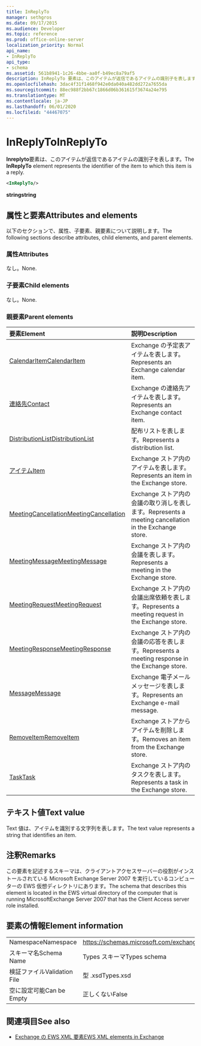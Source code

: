 ```yaml
---
title: InReplyTo
manager: sethgros
ms.date: 09/17/2015
ms.audience: Developer
ms.topic: reference
ms.prod: office-online-server
localization_priority: Normal
api_name:
- InReplyTo
api_type:
- schema
ms.assetid: 561b8941-1c26-4bbe-aa0f-b49ec8a79af5
description: InReplyTo 要素は、このアイテムが返信であるアイテムの識別子を表します。
ms.openlocfilehash: 3dac4f31f1468f942e0da040a482dd272a7655da
ms.sourcegitcommit: 88ec988f2bb67c1866d06b361615f3674a24e795
ms.translationtype: MT
ms.contentlocale: ja-JP
ms.lasthandoff: 06/01/2020
ms.locfileid: "44467075"
---
```

# <a name="inreplyto"></a><span data-ttu-id="f315c-103">InReplyTo</span><span class="sxs-lookup"><span data-stu-id="f315c-103">InReplyTo</span></span>

<span data-ttu-id="f315c-104">**Inreplyto**要素は、このアイテムが返信であるアイテムの識別子を表します。</span><span class="sxs-lookup"><span data-stu-id="f315c-104">The **InReplyTo** element represents the identifier of the item to which this item is a reply.</span></span> 
  
```xml
<InReplyTo/>
```

 <span data-ttu-id="f315c-105">**string**</span><span class="sxs-lookup"><span data-stu-id="f315c-105">**string**</span></span>
## <a name="attributes-and-elements"></a><span data-ttu-id="f315c-106">属性と要素</span><span class="sxs-lookup"><span data-stu-id="f315c-106">Attributes and elements</span></span>

<span data-ttu-id="f315c-107">以下のセクションで、属性、子要素、親要素について説明します。</span><span class="sxs-lookup"><span data-stu-id="f315c-107">The following sections describe attributes, child elements, and parent elements.</span></span>
  
### <a name="attributes"></a><span data-ttu-id="f315c-108">属性</span><span class="sxs-lookup"><span data-stu-id="f315c-108">Attributes</span></span>

<span data-ttu-id="f315c-109">なし。</span><span class="sxs-lookup"><span data-stu-id="f315c-109">None.</span></span>
  
### <a name="child-elements"></a><span data-ttu-id="f315c-110">子要素</span><span class="sxs-lookup"><span data-stu-id="f315c-110">Child elements</span></span>

<span data-ttu-id="f315c-111">なし。</span><span class="sxs-lookup"><span data-stu-id="f315c-111">None.</span></span>
  
### <a name="parent-elements"></a><span data-ttu-id="f315c-112">親要素</span><span class="sxs-lookup"><span data-stu-id="f315c-112">Parent elements</span></span>

|<span data-ttu-id="f315c-113">**要素**</span><span class="sxs-lookup"><span data-stu-id="f315c-113">**Element**</span></span>|<span data-ttu-id="f315c-114">**説明**</span><span class="sxs-lookup"><span data-stu-id="f315c-114">**Description**</span></span>|
|:-----|:-----|
|[<span data-ttu-id="f315c-115">CalendarItem</span><span class="sxs-lookup"><span data-stu-id="f315c-115">CalendarItem</span></span>](calendaritem.md) <br/> |<span data-ttu-id="f315c-116">Exchange の予定表アイテムを表します。</span><span class="sxs-lookup"><span data-stu-id="f315c-116">Represents an Exchange calendar item.</span></span>  <br/> |
|[<span data-ttu-id="f315c-117">連絡先</span><span class="sxs-lookup"><span data-stu-id="f315c-117">Contact</span></span>](contact.md) <br/> |<span data-ttu-id="f315c-118">Exchange の連絡先アイテムを表します。</span><span class="sxs-lookup"><span data-stu-id="f315c-118">Represents an Exchange contact item.</span></span>  <br/> |
|[<span data-ttu-id="f315c-119">DistributionList</span><span class="sxs-lookup"><span data-stu-id="f315c-119">DistributionList</span></span>](distributionlist.md) <br/> |<span data-ttu-id="f315c-120">配布リストを表します。</span><span class="sxs-lookup"><span data-stu-id="f315c-120">Represents a distribution list.</span></span>  <br/> |
|[<span data-ttu-id="f315c-121">アイテム</span><span class="sxs-lookup"><span data-stu-id="f315c-121">Item</span></span>](item.md) <br/> |<span data-ttu-id="f315c-122">Exchange ストア内のアイテムを表します。</span><span class="sxs-lookup"><span data-stu-id="f315c-122">Represents an item in the Exchange store.</span></span>  <br/> |
|[<span data-ttu-id="f315c-123">MeetingCancellation</span><span class="sxs-lookup"><span data-stu-id="f315c-123">MeetingCancellation</span></span>](meetingcancellation.md) <br/> |<span data-ttu-id="f315c-124">Exchange ストア内の会議の取り消しを表します。</span><span class="sxs-lookup"><span data-stu-id="f315c-124">Represents a meeting cancellation in the Exchange store.</span></span>  <br/> |
|[<span data-ttu-id="f315c-125">MeetingMessage</span><span class="sxs-lookup"><span data-stu-id="f315c-125">MeetingMessage</span></span>](meetingmessage.md) <br/> |<span data-ttu-id="f315c-126">Exchange ストア内の会議を表します。</span><span class="sxs-lookup"><span data-stu-id="f315c-126">Represents a meeting in the Exchange store.</span></span>  <br/> |
|[<span data-ttu-id="f315c-127">MeetingRequest</span><span class="sxs-lookup"><span data-stu-id="f315c-127">MeetingRequest</span></span>](meetingrequest.md) <br/> |<span data-ttu-id="f315c-128">Exchange ストア内の会議出席依頼を表します。</span><span class="sxs-lookup"><span data-stu-id="f315c-128">Represents a meeting request in the Exchange store.</span></span>  <br/> |
|[<span data-ttu-id="f315c-129">MeetingResponse</span><span class="sxs-lookup"><span data-stu-id="f315c-129">MeetingResponse</span></span>](meetingresponse.md) <br/> |<span data-ttu-id="f315c-130">Exchange ストア内の会議の応答を表します。</span><span class="sxs-lookup"><span data-stu-id="f315c-130">Represents a meeting response in the Exchange store.</span></span>  <br/> |
|[<span data-ttu-id="f315c-131">Message</span><span class="sxs-lookup"><span data-stu-id="f315c-131">Message</span></span>](message-ex15websvcsotherref.md) <br/> |<span data-ttu-id="f315c-132">Exchange 電子メールメッセージを表します。</span><span class="sxs-lookup"><span data-stu-id="f315c-132">Represents an Exchange e-mail message.</span></span>  <br/> |
|[<span data-ttu-id="f315c-133">RemoveItem</span><span class="sxs-lookup"><span data-stu-id="f315c-133">RemoveItem</span></span>](removeitem.md) <br/> |<span data-ttu-id="f315c-134">Exchange ストアからアイテムを削除します。</span><span class="sxs-lookup"><span data-stu-id="f315c-134">Removes an item from the Exchange store.</span></span>  <br/> |
|[<span data-ttu-id="f315c-135">Task</span><span class="sxs-lookup"><span data-stu-id="f315c-135">Task</span></span>](task.md) <br/> |<span data-ttu-id="f315c-136">Exchange ストア内のタスクを表します。</span><span class="sxs-lookup"><span data-stu-id="f315c-136">Represents a task in the Exchange store.</span></span>  <br/> |
   
## <a name="text-value"></a><span data-ttu-id="f315c-137">テキスト値</span><span class="sxs-lookup"><span data-stu-id="f315c-137">Text value</span></span>

<span data-ttu-id="f315c-138">Text 値は、アイテムを識別する文字列を表します。</span><span class="sxs-lookup"><span data-stu-id="f315c-138">The text value represents a string that identifies an item.</span></span>
  
## <a name="remarks"></a><span data-ttu-id="f315c-139">注釈</span><span class="sxs-lookup"><span data-stu-id="f315c-139">Remarks</span></span>

<span data-ttu-id="f315c-140">この要素を記述するスキーマは、クライアントアクセスサーバーの役割がインストールされている Microsoft Exchange Server 2007 を実行しているコンピューターの EWS 仮想ディレクトリにあります。</span><span class="sxs-lookup"><span data-stu-id="f315c-140">The schema that describes this element is located in the EWS virtual directory of the computer that is running MicrosoftExchange Server 2007 that has the Client Access server role installed.</span></span>
  
## <a name="element-information"></a><span data-ttu-id="f315c-141">要素の情報</span><span class="sxs-lookup"><span data-stu-id="f315c-141">Element information</span></span>

|||
|:-----|:-----|
|<span data-ttu-id="f315c-142">Namespace</span><span class="sxs-lookup"><span data-stu-id="f315c-142">Namespace</span></span>  <br/> |https://schemas.microsoft.com/exchange/services/2006/types  <br/> |
|<span data-ttu-id="f315c-143">スキーマ名</span><span class="sxs-lookup"><span data-stu-id="f315c-143">Schema Name</span></span>  <br/> |<span data-ttu-id="f315c-144">Types スキーマ</span><span class="sxs-lookup"><span data-stu-id="f315c-144">Types schema</span></span>  <br/> |
|<span data-ttu-id="f315c-145">検証ファイル</span><span class="sxs-lookup"><span data-stu-id="f315c-145">Validation File</span></span>  <br/> |<span data-ttu-id="f315c-146">型 .xsd</span><span class="sxs-lookup"><span data-stu-id="f315c-146">Types.xsd</span></span>  <br/> |
|<span data-ttu-id="f315c-147">空に設定可能</span><span class="sxs-lookup"><span data-stu-id="f315c-147">Can be Empty</span></span>  <br/> |<span data-ttu-id="f315c-148">正しくない</span><span class="sxs-lookup"><span data-stu-id="f315c-148">False</span></span>  <br/> |
   
## <a name="see-also"></a><span data-ttu-id="f315c-149">関連項目</span><span class="sxs-lookup"><span data-stu-id="f315c-149">See also</span></span>



- [<span data-ttu-id="f315c-150">Exchange の EWS XML 要素</span><span class="sxs-lookup"><span data-stu-id="f315c-150">EWS XML elements in Exchange</span></span>](ews-xml-elements-in-exchange.md)

